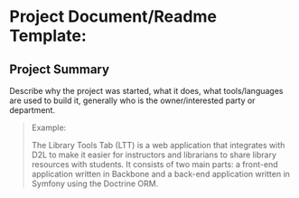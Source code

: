 <!-- TITLE: Raquels Test Page -->
<!-- SUBTITLE: A quick summary of Raquels Test Page -->

# Project Document/Readme Template:

## Project Summary

Describe why the project was started, what it does, what tools/languages are used to build it, generally who is the owner/interested party or department.

>Example:
>
>The Library Tools Tab (LTT) is a web application that integrates with D2L to
make it easier for instructors and librarians to share library resources with
students.  It consists of two main parts: a front-end application written in
Backbone and a back-end application written in Symfony using the Doctrine ORM.